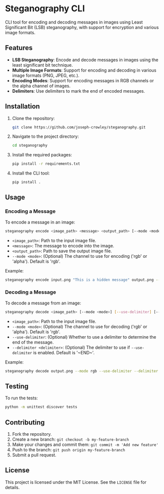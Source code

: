 # Steganography CLI

CLI tool for encoding and decoding messages in images using Least Significant Bit (LSB) steganography, with support for encryption and various image formats.

## Features

- **LSB Steganography**: Encode and decode messages in images using the least significant bit technique.
- **Multiple Image Formats**: Support for encoding and decoding in various image formats (PNG, JPEG, etc.).
- **Encoding Modes**: Support for encoding messages in RGB channels or the alpha channel of images.
- **Delimiters**: Use delimiters to mark the end of encoded messages.

## Installation

1. Clone the repository:
    ```bash
    git clone https://github.com/joseph-crowley/steganography.git
    ```

2. Navigate to the project directory:
    ```bash
    cd steganography
    ```

3. Install the required packages:
    ```bash
    pip install -r requirements.txt
    ```

4. Install the CLI tool:
    ```bash
    pip install .
    ```

## Usage

### Encoding a Message

To encode a message in an image:
```bash
steganography encode <image_path> <message> <output_path> [--mode <mode>]
```
- `<image_path>`: Path to the input image file.
- `<message>`: The message to encode into the image.
- `<output_path>`: Path to save the output image file.
- `--mode <mode>`: (Optional) The channel to use for encoding ('rgb' or 'alpha'). Default is 'rgb'.

Example:
```bash
steganography encode input.png "This is a hidden message" output.png --mode rgb
```

### Decoding a Message

To decode a message from an image:
```bash
steganography decode <image_path> [--mode <mode>] [--use-delimiter] [--delimiter <delimiter>]
```
- `<image_path>`: Path to the input image file.
- `--mode <mode>`: (Optional) The channel to use for decoding ('rgb' or 'alpha'). Default is 'rgb'.
- `--use-delimiter`: (Optional) Whether to use a delimiter to determine the end of the message.
- `--delimiter <delimiter>`: (Optional) The delimiter to use if `--use-delimiter` is enabled. Default is '~END~'.

Example:
```bash
steganography decode output.png --mode rgb --use-delimiter --delimiter "~END~"
```

## Testing

To run the tests:
```bash
python -m unittest discover tests
```

## Contributing

1. Fork the repository.
2. Create a new branch: `git checkout -b my-feature-branch`
3. Make your changes and commit them: `git commit -m 'Add new feature'`
4. Push to the branch: `git push origin my-feature-branch`
5. Submit a pull request.

## License

This project is licensed under the MIT License. See the `LICENSE` file for details.